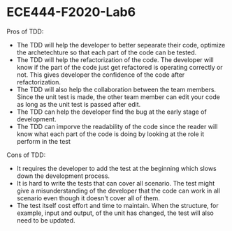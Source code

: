 # ECE444-F2020-Lab6

Pros of TDD:
- The TDD will help the developer to better sepearate their code, optimize the archetechture so that each part of the code can be tested.
- The TDD will help the refactorization of the code. The developer will know if the part of the code just get refactored is operating correctly or not. This gives developer the confidence of the code after refactorization.
- The TDD will also help the collaboration between the team members. Since the unit test is made, the other team member can edit your code as long as the unit test is passed after edit. 
- The TDD can help the developer find the bug at the early stage of development.
- The TDD can imporve the readability of the code since the reader will know what each part of the code is doing by looking at the role it perform in the test

Cons of TDD:
- It requires the developer to add the test at the beginning which slows down the development process.
- It is hard to write the tests that can cover all scenario. The test might give a misunderstanding of the developer that the code can work in all scenario even though it doesn't cover all of them.
- The test itself cost effort and time to maintain. When the structure, for example, input and output, of the unit has changed, the test will also need to be updated.
